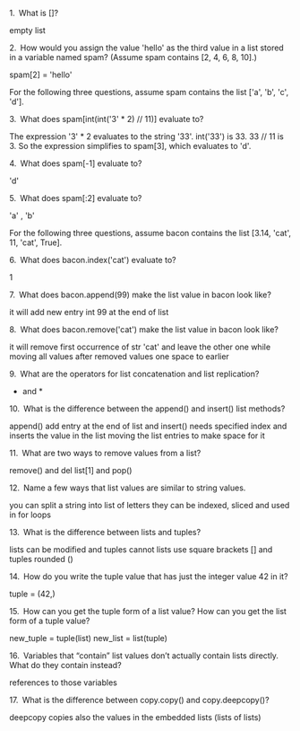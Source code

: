 1.  What is []?

empty list

2.  How would you assign the value 'hello' as the third value in a list stored in a variable named spam? (Assume spam contains [2, 4, 6, 8, 10].)

spam[2] = 'hello'

For the following three questions, assume spam contains the list ['a', 'b', 'c', 'd'].

3.  What does spam[int(int('3' * 2) // 11)] evaluate to?

The expression '3' * 2 evaluates to the string '33'. 
int('33') is 33. 33 // 11 is 3. 
So the expression simplifies to spam[3], which evaluates to 'd'.

4.  What does spam[-1] evaluate to?

'd'

5.  What does spam[:2] evaluate to?

'a' , 'b'

For the following three questions, assume bacon contains the list [3.14, 'cat', 11, 'cat', True].

6.  What does bacon.index('cat') evaluate to?

1

7.  What does bacon.append(99) make the list value in bacon look like?

it will add new entry int 99 at the end of list

8.  What does bacon.remove('cat') make the list value in bacon look like?

it will remove first occurrence of str 'cat' and leave the other one while moving all values after removed values one space to earlier

9.  What are the operators for list concatenation and list replication?

+ and *

10.  What is the difference between the append() and insert() list methods?

append() add entry at the end of list and insert() needs specified index and inserts the value in the list moving the list entries to make space for it

11.  What are two ways to remove values from a list?

remove() and del list[1] and pop()

12.  Name a few ways that list values are similar to string values.

you can split a string into list of letters
they can be indexed, sliced and used in for loops

13.  What is the difference between lists and tuples?

lists can be modified and tuples cannot
lists use square brackets [] and tuples rounded ()

14.  How do you write the tuple value that has just the integer value 42 in it?

tuple = (42,)

15.  How can you get the tuple form of a list value? How can you get the list form of a tuple value?

new_tuple = tuple(list)
new_list = list(tuple)

16.  Variables that “contain” list values don’t actually contain lists directly. What do they contain instead?

references to those variables

17.  What is the difference between copy.copy() and copy.deepcopy()?

deepcopy copies also the values in the embedded lists (lists of lists)
